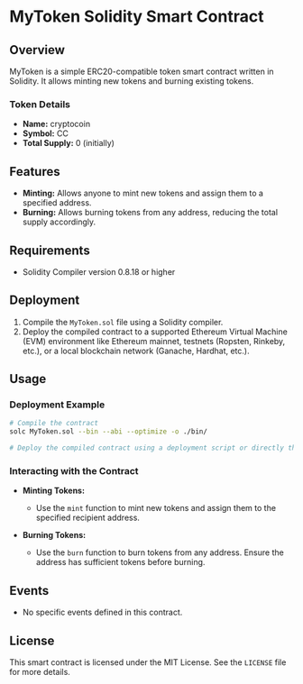# MyToken Solidity Smart Contract

## Overview
MyToken is a simple ERC20-compatible token smart contract written in Solidity. It allows minting new tokens and burning existing tokens.

### Token Details
- **Name:** cryptocoin
- **Symbol:** CC
- **Total Supply:** 0 (initially)

## Features
- **Minting:** Allows anyone to mint new tokens and assign them to a specified address.
- **Burning:** Allows burning tokens from any address, reducing the total supply accordingly.

## Requirements
- Solidity Compiler version 0.8.18 or higher

## Deployment
1. Compile the `MyToken.sol` file using a Solidity compiler.
2. Deploy the compiled contract to a supported Ethereum Virtual Machine (EVM) environment like Ethereum mainnet, testnets (Ropsten, Rinkeby, etc.), or a local blockchain network (Ganache, Hardhat, etc.).

## Usage
### Deployment Example
```bash
# Compile the contract
solc MyToken.sol --bin --abi --optimize -o ./bin/

# Deploy the compiled contract using a deployment script or directly through Remix, Hardhat, or Truffle.
```

### Interacting with the Contract
- **Minting Tokens:**
  - Use the `mint` function to mint new tokens and assign them to the specified recipient address.
  
- **Burning Tokens:**
  - Use the `burn` function to burn tokens from any address. Ensure the address has sufficient tokens before burning.

## Events
- No specific events defined in this contract.

## License
This smart contract is licensed under the MIT License. See the `LICENSE` file for more details.

